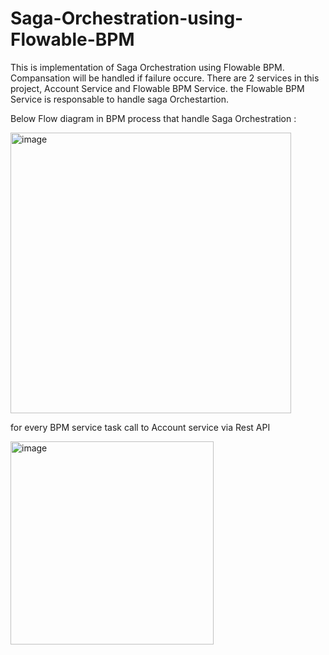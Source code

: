 # Saga-Orchestration-using-Flowable-BPM

This is implementation of Saga Orchestration using Flowable BPM. Compansation will be handled if failure occure. There are 2 services in this project, Account Service and Flowable BPM Service. the Flowable BPM Service is responsable to handle saga Orchestartion.

Below Flow diagram in BPM process that handle Saga Orchestration :

<img width="449" alt="image" src="https://user-images.githubusercontent.com/17265754/228769422-5601771c-4282-4789-9b53-fff543967981.png">

for every BPM service task call to Account service via Rest API

<img width="325" alt="image" src="https://user-images.githubusercontent.com/17265754/228771637-fc26e04e-f7bf-46e6-bfa7-0e6f73aee887.png">

